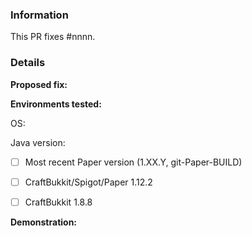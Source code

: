<!--

EssentialsX bug fix submission guide
====================================

NOTE: Failure to fill out this template properly may result in your PR being
      delayed or ignored without warning.

NOTE: Don't type between any arrows in the template, as this text will be
      hidden. This includes this header block and any other explanation text
      blocks.

Want to discuss your PR before submitting it? Join the EssentialsX Development
server: https://discord.gg/CUN7qVb


EssentialsX is GPL
------------------

By contributing to EssentialsX, you agree to license your code under the
GNU General Public License version 3, which can be found at the link below:
https://github.com/EssentialsX/Essentials/blob/2.x/LICENSE


Instructions
------------

If you are submitting a bug fix, please follow the following steps:

1.  Fill out the template in full.
      This includes providing screenshots and a link to the original bug 
      report. If there isn't an existing bug report, we recommend opening a new
      detailed bug report BEFORE opening your PR to fix it, else your PR may be
      delayed or rejected without warning.
      
      You can open a new bug report by following this link:
      https://github.com/EssentialsX/Essentials/issues/new/choose 

2.  When linking logs or config files, do not attach them to the post!
      Copy and paste any logs into https://gist.github.com/, then paste a
      link to them in the relevant parts of the template. Do not use Hastebin
      or Pastebin, as this can cause issues with future reviews.
      
      DO NOT drag logs directly into this text box, as we cannot read these!

3.  If you are fixing a performance issue, please include a link to a
    Timings and/or profiler report, both before and after your PR.

4.  If you are fixing a visual bug, such as in commands, please include
    screenshots so that we can more easily review the proposed fix.
    (You can drag screenshots into the bottom of the editor.)

-->

### Information

<!--
    Replace #nnnn with the number of the original issue. If this PR fixes
    multiple issues, you should repeat the phrase "fixes #nnnn" for each issue. 
-->

This PR fixes #nnnn. 

### Details

**Proposed fix:**    
<!-- Type a description of your proposed fix below this line. -->


**Environments tested:**    

<!-- Type the OS you have used below. -->
OS: 

<!-- Type the JDK version (from java -version) you have used below. -->
Java version:  

<!--
    Put an "x" inside the boxes for the server software you have tested this 
    bug fix on. If this feature does not apply to a server, strike through the server software using ~~strikethrough~~. If you have tested on other
    environments, add a new line with relevant details.
-->
- [ ] Most recent Paper version (1.XX.Y, git-Paper-BUILD)
- [ ] CraftBukkit/Spigot/Paper 1.12.2
- [ ] CraftBukkit 1.8.8


**Demonstration:**    
<!--
    Below this block, include screenshots/log snippets from before and after as
    necessary. If you have created or used a test case plugin, please link to a
    download of the plugin, source code and exact version used where possible.
-->

